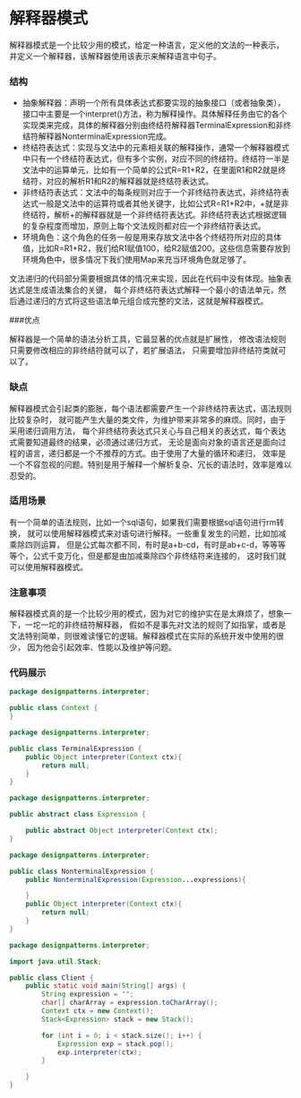 # 解释器模式

解释器模式是一个比较少用的模式，给定一种语言，定义他的文法的一种表示，
并定义一个解释器，该解释器使用该表示来解释语言中句子。

### 结构

* 抽象解释器：声明一个所有具体表达式都要实现的抽象接口（或者抽象类），接口中主要是一个interpret()方法，称为解释操作。具体解释任务由它的各个实现类来完成，具体的解释器分别由终结符解释器TerminalExpression和非终结符解释器NonterminalExpression完成。
* 终结符表达式：实现与文法中的元素相关联的解释操作，通常一个解释器模式中只有一个终结符表达式，但有多个实例，对应不同的终结符。终结符一半是文法中的运算单元，比如有一个简单的公式R=R1+R2，在里面R1和R2就是终结符，对应的解析R1和R2的解释器就是终结符表达式。
* 非终结符表达式：文法中的每条规则对应于一个非终结符表达式，非终结符表达式一般是文法中的运算符或者其他关键字，比如公式R=R1+R2中，+就是非终结符，解析+的解释器就是一个非终结符表达式。非终结符表达式根据逻辑的复杂程度而增加，原则上每个文法规则都对应一个非终结符表达式。
* 环境角色：这个角色的任务一般是用来存放文法中各个终结符所对应的具体值，比如R=R1+R2，我们给R1赋值100，给R2赋值200。这些信息需要存放到环境角色中，很多情况下我们使用Map来充当环境角色就足够了。

文法递归的代码部分需要根据具体的情况来实现，因此在代码中没有体现。抽象表达式是生成语法集合的关键，
每个非终结符表达式解释一个最小的语法单元，然后通过递归的方式将这些语法单元组合成完整的文法，这就是解释器模式。

###优点

解释器是一个简单的语法分析工具，它最显著的优点就是扩展性，
修改语法规则只需要修改相应的非终结符就可以了，若扩展语法，
只需要增加非终结符类就可以了。

### 缺点

解释器模式会引起类的膨胀，每个语法都需要产生一个非终结符表达式，语法规则比较复杂时，
就可能产生大量的类文件，为维护带来非常多的麻烦。同时，由于采用递归调用方法，
每个非终结符表达式只关心与自己相关的表达式，每个表达式需要知道最终的结果，必须通过递归方式，
无论是面向对象的语言还是面向过程的语言，递归都是一个不推荐的方式。由于使用了大量的循环和递归，
效率是一个不容忽视的问题。特别是用于解释一个解析复杂、冗长的语法时，效率是难以忍受的。

### 适用场景


有一个简单的语法规则，比如一个sql语句，如果我们需要根据sql语句进行rm转换，
就可以使用解释器模式来对语句进行解释。一些重复发生的问题，比如加减乘除四则运算，
但是公式每次都不同，有时是a+b-cd，有时是ab+c-d，等等等等个，公式千变万化，但是都是由加减乘除四个非终结符来连接的，
这时我们就可以使用解释器模式。

### 注意事项

解释器模式真的是一个比较少用的模式，因为对它的维护实在是太麻烦了，想象一下，一坨一坨的非终结符解释器，
假如不是事先对文法的规则了如指掌，或者是文法特别简单，则很难读懂它的逻辑。解释器模式在实际的系统开发中使用的很少，
因为他会引起效率、性能以及维护等问题。

### 代码展示

```java
package designpatterns.interpreter;

public class Context {
}

```

```java
package designpatterns.interpreter;

public class TerminalExpression {
    public Object interpreter(Context ctx){
        return null;
    }
}

```

```java
package designpatterns.interpreter;

public abstract class Expression {

    public abstract Object interpreter(Context ctx);
}

```

```java
package designpatterns.interpreter;

public class NonterminalExpression {
    public NonterminalExpression(Expression...expressions){

    }
    public Object interpreter(Context ctx){
        return null;
    }
}

```

```java
package designpatterns.interpreter;

import java.util.Stack;

public class Client {
    public static void main(String[] args) {
        String expression = "";
        char[] charArray = expression.toCharArray();
        Context ctx = new Context();
        Stack<Expression> stack = new Stack();

        for (int i = 0; i < stack.size(); i++) {
            Expression exp = stack.pop();
            exp.interpreter(ctx);
        }

    }
}

```
